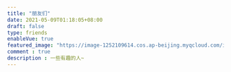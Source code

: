 ```yaml
---
title: "朋友们"
date: 2021-05-09T01:18:05+08:00
draft: false
type: friends
enableVue: true
featured_image: "https://image-1252109614.cos.ap-beijing.myqcloud.com/img/20210508201518.png"
comment : true
description : 一些有趣的人~
---
```


